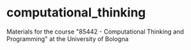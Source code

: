 # computational_thinking
Materials for the course "85442 - Computational Thinking and Programming" at the University of Bologna
